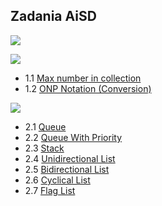 
## Zadania AiSD

![](https://img.shields.io/badge/Autor-Szpak%20Kamil-blue.svg)

![](https://img.shields.io/badge/Module-First-success.svg)

- 1.1 [Max number in collection](https://github.com/Presoon/Algorithms-Structures/tree/master/Module%20I/1.%20Max%20number%20in%20collection)
- 1.2 [ONP Notation (Conversion)](https://github.com/Presoon/Algorithms-Structures/tree/master/Module%20I/2.%20ONP%20Notation%20%28Conversion%29)

![](https://img.shields.io/badge/Module-Second-success.svg)

- 2.1 [Queue](https://github.com/Presoon/Algorithms-Structures/tree/master/Module%20II/1.%20Queue)
- 2.2 [Queue With Priority](https://github.com/Presoon/Algorithms-Structures/tree/master/Module%20II/2.%20Queue%20With%20Priority)
- 2.3 [Stack](https://github.com/Presoon/Algorithms-Structures/tree/master/Module%20II/3.%20Stack)
- 2.4 [Unidirectional List](https://github.com/Presoon/Algorithms-Structures/tree/master/Module%20II/4.%20Unidirectional%20List)
- 2.5 [Bidirectional List](https://github.com/Presoon/Algorithms-Structures/tree/master/Module%20II/5.%20Bidirectional%20List)
- 2.6 [Cyclical List](https://github.com/Presoon/Algorithms-Structures/tree/master/Module%20II/6.%20Cyclical%20List)
- 2.7 [Flag List](https://github.com/Presoon/Algorithms-Structures/tree/master/Module%20II/7.%20Flag%20List)

